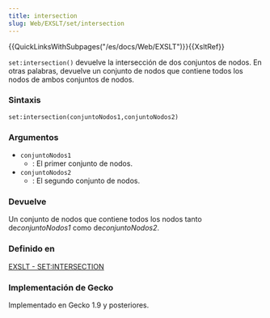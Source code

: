 ```yaml
---
title: intersection
slug: Web/EXSLT/set/intersection
---
```


{{QuickLinksWithSubpages("/es/docs/Web/EXSLT")}}{{XsltRef}}

`set:intersection()` devuelve la intersección de dos conjuntos de nodos. En otras palabras, devuelve un conjunto de nodos que contiene todos los nodos de ambos conjuntos de nodos.

### Sintaxis

```
set:intersection(conjuntoNodos1,conjuntoNodos2)
```

### Argumentos

- `conjuntoNodos1`
  - : El primer conjunto de nodos.
- `conjuntoNodos2`
  - : El segundo conjunto de nodos.

### Devuelve

Un conjunto de nodos que contiene todos los nodos tanto de*conjuntoNodos1* como de*conjuntoNodos2*.

### Definido en

[EXSLT - SET:INTERSECTION](http://www.exslt.org/set/functions/intersection/index.html)

### Implementación de Gecko

Implementado en Gecko 1.9 y posteriores.
